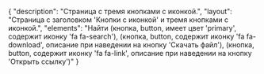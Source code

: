 {
"description": "Страница с тремя кнопками с иконкой.",
"layout": "Страница с заголовком 'Кнопки с иконкой' и тремя кнопками с иконкой.",
"elements": "Найти (кнопка, button, имеет цвет 'primary', содержит иконку 'fa fa-search'),
(кнопка, button, содержит иконку 'fa fa-download', описание при наведении на кнопку 'Скачать файл'),
(кнопка, button, содержит иконку 'fa fa-link', описание при наведении на кнопку 'Открыть ссылку')"
}